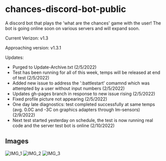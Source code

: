 # chances-discord-bot-public
A discord bot that plays the 'what are the chances' game with the user! The bot is going online soon on various servers and will expand soon.

Current Verizon: v1.3

Approaching version: v1.3.1

Updates:
- Purged to Update-Archive.txt (2/5/2022)
- Test has been running for all of this week, temps will be released at end of test (2/5/2022)
- Added new issue to address the ':battlestart' comamnd which was attempted by a user without input numbers (2/5/2022)
- Updates gh-pages branch in response to new issue rising (2/5/2022)
- Fixed profile picture not appearing (2/5/2022)
- One day late diagnostics: test completed successfully at same temps (avg. 0.0C and -3C on graphics adapters through lm-sensors) (2/9/2022)
- Next test started yesterday on schedule, the test is now running real code and the server test bot is online (2/10/2022)


## Images


![IMG_1](https://user-images.githubusercontent.com/68622369/152055608-7f0e1b1b-c4b0-4c67-b02e-4c07848b415e.png)
![IMG_2](https://user-images.githubusercontent.com/68622369/152055616-fdf35a26-7a49-436a-a552-330369f4faa6.png)
![IMG_3](https://user-images.githubusercontent.com/68622369/152055622-c574f0c2-9e56-4d66-9e65-bf76ccbabfdb.png)
